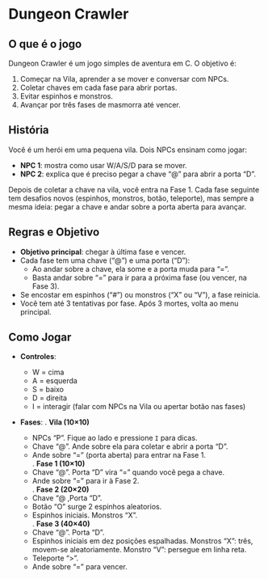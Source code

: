 # Dungeon Crawler

## O que é o jogo
Dungeon Crawler é um jogo simples de aventura em C. O objetivo é:
1. Começar na Vila, aprender a se mover e conversar com NPCs.
2. Coletar chaves em cada fase para abrir portas.
3. Evitar espinhos e monstros.
4. Avançar por três fases de masmorra até vencer.

## História
Você é um herói em uma pequena vila. Dois NPCs ensinam como jogar:
- **NPC 1**: mostra como usar W/A/S/D para se mover.
- **NPC 2**: explica que é preciso pegar a chave “@” para abrir a porta “D”.

Depois de coletar a chave na vila, você entra na Fase 1. Cada fase seguinte tem desafios novos (espinhos, monstros, botão, teleporte), mas sempre a mesma ideia: pegar a chave e andar sobre a porta aberta para avançar.

## Regras e Objetivo
- **Objetivo principal**: chegar à última fase e vencer.
- Cada fase tem uma chave (“@”) e uma porta (“D”):
  - Ao andar sobre a chave, ela some e a porta muda para “=”.
  - Basta andar sobre “=” para ir para a próxima fase (ou vencer, na Fase 3).
- Se encostar em espinhos (“#”) ou monstros (“X” ou “V”), a fase reinicia.
- Você tem até 3 tentativas por fase. Após 3 mortes, volta ao menu principal.

## Como Jogar
- **Controles**:
  - W = cima  
  - A = esquerda  
  - S = baixo  
  - D = direita  
  - I = interagir (falar com NPCs na Vila ou apertar botão nas fases)

- **Fases**:
  . **Vila (10×10)**  
     - NPCs “P”. Fique ao lado e pressione `I` para dicas.  
     - Chave “@”. Ande sobre ela para coletar e abrir a porta “D”.  
     - Ande sobre “=” (porta aberta) para entrar na Fase 1.  
  . **Fase 1 (10×10)**  
     - Chave “@”. Porta “D” vira “=” quando você pega a chave.  
     - Ande sobre “=” para ir à Fase 2.  
  . **Fase 2 (20×20)**  
     - Chave “@ ,Porta “D”.  
     - Botão “O” surge 2 espinhos aleatorios.  
     - Espinhos iniciais. Monstros “X”.    
  . **Fase 3 (40×40)**  
     - Chave “@”. Porta “D”.    
     - Espinhos iniciais em dez posições espalhadas. Monstros “X”: três, movem-se aleatoriamente. Monstro “V”: persegue em linha reta.  
     - Teleporte “>”.  
     - Ande sobre “=” para vencer.
